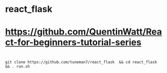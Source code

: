 # react_flask
# https://github.com/QuentinWatt/React-for-beginners-tutorial-series
# 


```
git clone https://github.com/tuneman7/react_flask  && cd react_flask && . run.sh  
```  

